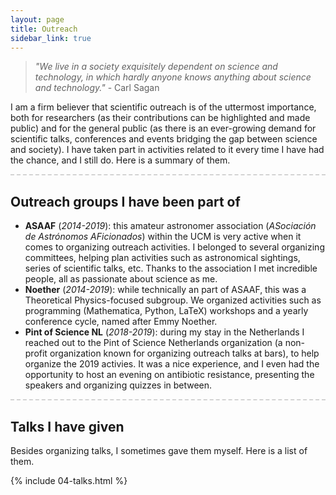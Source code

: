 ```yaml
---
layout: page
title: Outreach
sidebar_link: true
---
```


> _"We live in a society exquisitely dependent on science and technology, in which hardly anyone knows anything about science and technology."_ - Carl Sagan

I am a firm believer that scientific outreach is of the uttermost importance, both for researchers (as their contributions can be highlighted and made public) and for the general public (as there is an ever-growing demand for scientific talks, conferences and events bridging the gap between science and society). I have taken part in activities related to it every time I have had the chance, and I still do. Here is a summary of them.

<div style='border-top: 2px dashed lightgrey; width: 100%;'></div>

## Outreach groups I have been part of

- <strong>ASAAF</strong> (<em>2014-2019</em>): this amateur astronomer association (_ASociación de Astrónomos AFicionados_) within the UCM is very active when it comes to organizing outreach activities. I belonged to several organizing committees, helping plan activities such as astronomical sightings, series of scientific talks, etc. Thanks to the association I met incredible people, all as passionate about science as me.
- <strong>Noether</strong> (<em>2014-2019</em>): while technically an part of ASAAF, this was a Theoretical Physics-focused subgroup. We organized activities such as programming (Mathematica, Python, LaTeX) workshops and a yearly conference cycle, named after Emmy Noether.
- <strong>Pint of Science NL</strong> (<em>2018-2019</em>): during my stay in the Netherlands I reached out to the Pint of Science Netherlands organization (a non-profit organization known for organizing outreach talks at bars), to help organize the 2019 activies. It was a nice experience, and I even had the opportunity to host an evening on antibiotic resistance, presenting the speakers and organizing quizzes in between.

<div style='border-top: 2px dashed lightgrey; width: 100%;'></div>

## Talks I have given

Besides organizing talks, I sometimes gave them myself. Here is a list of them.

{% include 04-talks.html %}
